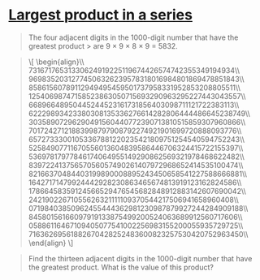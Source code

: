 # [Largest product in a series](https://projecteuler.net/problem=8)

> The four adjacent digits in the 1000-digit number that have the greatest
> product > are 9 × 9 × 8 × 9 = 5832.

> \\[ \begin{align}\\\\ 73167176531330624919225119674426574742355349194934\\\\ 96983520312774506326239578318016984801869478851843\\\\ 85861560789112949495459501737958331952853208805511\\\\ 12540698747158523863050715693290963295227443043557\\\\ 66896648950445244523161731856403098711121722383113\\\\ 62229893423380308135336276614282806444486645238749\\\\ 30358907296290491560440772390713810515859307960866\\\\ 70172427121883998797908792274921901699720888093776\\\\ 65727333001053367881220235421809751254540594752243\\\\ 52584907711670556013604839586446706324415722155397\\\\ 53697817977846174064955149290862569321978468622482\\\\ 83972241375657056057490261407972968652414535100474\\\\ 82166370484403199890008895243450658541227588666881\\\\ 16427171479924442928230863465674813919123162824586\\\\ 17866458359124566529476545682848912883142607690042\\\\ 24219022671055626321111109370544217506941658960408\\\\ 07198403850962455444362981230987879927244284909188\\\\ 84580156166097919133875499200524063689912560717606\\\\ 05886116467109405077541002256983155200055935729725\\\\ 71636269561882670428252483600823257530420752963450\\\\ \end{align} \\]

> Find the thirteen adjacent digits in the 1000-digit number that have the
> greatest product. What is the value of this product?
